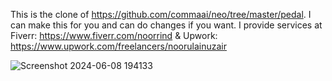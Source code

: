 This is the clone of https://github.com/commaai/neo/tree/master/pedal. 
I can make this for you and can do changes if you want.
I provide services at Fiverr: https://www.fiverr.com/noorrind &
Upwork: https://www.upwork.com/freelancers/noorulainuzair




![Screenshot 2024-06-08 194133](https://github.com/nooruluzair/Neo-Interceptor-Comma-Pedal-in-KiCad/assets/57191809/a365a06d-b033-4060-8ff6-d6df3bf5bd88)
